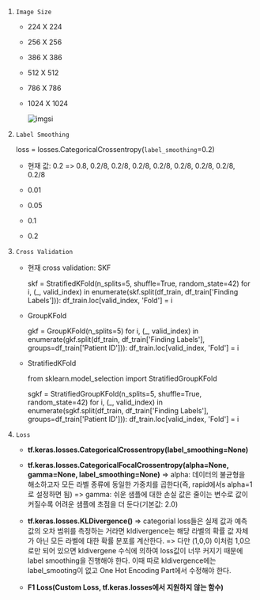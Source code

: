 1. `Image Size`

   - 224 X 224
   - 256 X 256
   - 386 X 386
   - 512 X 512
   - 786 X 786
   - 1024 X 1024
  
     ![imgsi](https://github.com/user-attachments/assets/935a9d6f-66a6-41e4-9787-a19c67e02dbd)

2. `Label Smoothing`
   
    loss = losses.CategoricalCrossentropy(`label_smoothing`=0.2)
    
    - 현재 값: 0.2
      => 0.8, 0.2/8, 0.2/8, 0.2/8, 0.2/8, 0.2/8, 0.2/8, 0.2/8, 0.2/8

     - 0.01
     - 0.05
     - 0.1
     - 0.2

3. `Cross Validation`
     - 현재 cross validation: SKF
       
        skf = StratifiedKFold(n_splits=5, shuffle=True, random_state=42)
        for i, (_, valid_index) in enumerate(skf.split(df_train, df_train['Finding Labels'])):
           df_train.loc[valid_index, 'Fold'] = i

      - GroupKFold
        
         gkf = GroupKFold(n_splits=5)
         for i, (_, valid_index) in enumerate(gkf.split(df_train, df_train['Finding Labels'], groups=df_train['Patient ID'])):
            df_train.loc[valid_index, 'Fold'] = i

      - StratifiedKFold
   
          from sklearn.model_selection import StratifiedGroupKFold    

          sgkf = StratifiedGroupKFold(n_splits=5, shuffle=True, random_state=42)
          for i, (_, valid_index) in enumerate(sgkf.split(df_train, df_train['Finding Labels'], groups=df_train['Patient ID'])):
             df_train.loc[valid_index, 'Fold'] = i

4. `Loss`

     - **tf.keras.losses.CategoricalCrossentropy(label_smoothing=None)**
     - **tf.keras.losses.CategoricalFocalCrossentropy(alpha=None, gamma=None, label_smoothing=None)**
     => alpha: 데이터의 불균형을 해소하고자 모든 라벨 종류에 동일한 가중치를 곱한다(즉, rapid에서s alpha=1로 설정하면 됨)
     => gamma: 쉬운 샘플에 대한 손실 값은 줄이는 변수로 값이 커질수록 어려운 샘플에 초점을 더 둔다(기본값: 2.0)
     - **tf.keras.losses.KLDivergence()**
     => categorial loss들은 실제 값과 예측값의 오차 범위를 측정하는 거라면 kldivergence는 해당 라벨의 확률 값 자체가 아닌
       모든 라벨에 대한 확률 분포를 계산한다.
     => 다만 (1,0,0) 이처럼 1,0으로만 되어 있으면 kldivergene 수식에 의하여 loss값이 너무 커지기 때문에 label smoothing을 진행해야 한다. 이때 따로 kldivergence에는 label_smooting이 없고 One Hot Encoding Part에서 수정해야 한다.
  
     - **F1 Loss(Custom Loss, tf.keras.losses에서 지원하지 않는 함수)**
       

